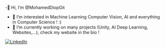 -👋 Hi, I’m @MohamedDiopGit
- 👀 I’m interested in Machine Learning Computer Vision, AI and everything in Computer Science ! :)
- 🌱 I’m currently working on many projects (Unity, AI Deep Learning, Websites,...), check my website in the bio !

[![LinkedIn](https://img.shields.io/badge/LinkedIn-0077B5?style=for-the-badge&logo=linkedin&logoColor=white)](https://www.linkedin.com/in/mohamed-diop-info/)  
<!---
MohamedDiopGit/MohamedDiopGit is a ✨ special ✨ repository because its `README.md` (this file) appears on your GitHub profile.
You can click the Preview link to take a look at your changes.
--->
